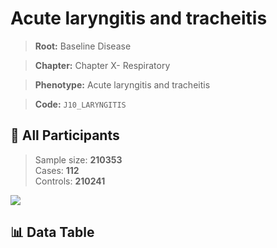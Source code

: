 # Acute laryngitis and tracheitis

> **Root:** Baseline Disease  

> **Chapter:** Chapter X- Respiratory  

> **Phenotype:** Acute laryngitis and tracheitis  

> **Code:** `J10_LARYNGITIS`

## 🧪 All Participants  
> Sample size: **210353**  
> Cases: **112**  
> Controls: **210241**
<img src="/Sensitive/Figures/ALL/Incidence/J10_LARYNGITIS.png"/>

## 📊 Data Table
<CsvTableMRF src="/Sensitive/Data/ALL/Incidence/COX_J10_LARYNGITIS.csv"/>

